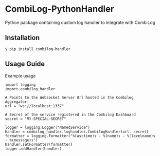 # CombiLog-PythonHandler

Python package containing custom log handler to integrate with CombiLog

## Installation

```
$ pip install combilog-handler
```

## Usage Guide

Example usage

```
import logging
import combilog_handler

# Points to the Websocket Server Url hosted in the Combilog Aggregator.
url = "ws://localhost:1337"

# Secret of the service registered in the Combilog Dashboard
secret = "MY-SPECIAL-SECRET"

logger = logging.Logger("NamedService")
handler = combilog_handler.loghandler.CombilogHandler(url, secret)
formatter = logging.Formatter("%(asctime)s - %(name)s - %(levelname)s - %(message)s")
handler.setFormatter(formatter)
logger.addHandler(handler)

```
